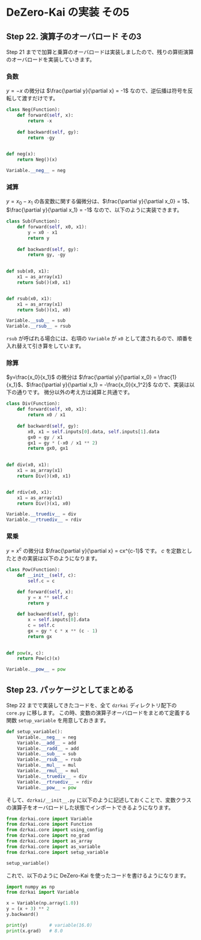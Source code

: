 # DeZero-Kai の実装 その5

## Step 22. 演算子のオーバロード その3
Step 21 までで加算と乗算のオーバロードは実装しましたので、残りの算術演算のオーバロードを実装していきます。

### 負数
$y=-x$ の微分は $\frac{\partial y}{\partial x} = -1$ なので、逆伝播は符号を反転して渡すだけです。

```python
class Neg(Function):
    def forward(self, x):
        return -x
    
    def backward(self, gy):
        return -gy
    

def neg(x):
    return Neg()(x)

Variable.__neg__ = neg
```

### 減算
$y = x_0 - x_1$ の各変数に関する偏微分は、$\frac{\partial y}{\partial x_0} = 1$、$\frac{\partial y}{\partial x_1} = -1$ なので、以下のように実装できます。

```python
class Sub(Function):
    def forward(self, x0, x1):
        y = x0 - x1
        return y
    
    def backward(self, gy):
        return gy, -gy
    

def sub(x0, x1):
    x1 = as_array(x1)
    return Sub()(x0, x1)


def rsub(x0, x1):
    x1 = as_array(x1)
    return Sub()(x1, x0)

Variable.__sub__ = sub
Variable.__rsub__ = rsub
```

```rsub``` が呼ばれる場合には、右項の ```Variable``` が ```x0``` として渡されるので、順番を入れ替えて引き算をしています。

### 除算
$y=\frac{x_0}{x_1}$ の微分は $\frac{\partial y}{\partial x_0} = \frac{1}{x_1}$、$\frac{\partial y}{\partial x_1} = -\frac{x_0}{x_1^2}$ なので、実装は以下の通りです。
微分以外の考え方は減算と共通です。

```python
class Div(Function):
    def forward(self, x0, x1):
        return x0 / x1
    
    def backward(self, gy):
        x0, x1 = self.inputs[0].data, self.inputs[1].data
        gx0 = gy / x1
        gx1 = gy * (-x0 / x1 ** 2)
        return gx0, gx1
    

def div(x0, x1):
    x1 = as_array(x1)
    return Div()(x0, x1)


def rdiv(x0, x1):
    x1 = as_array(x1)
    return Div()(x1, x0)

Variable.__truediv__ = div
Variable.__rtruediv__ = rdiv
```

### 累乗
$y=x^c$ の微分は $\frac{\partial y}{\partial x} = cx^{c-1}$ です。
$c$ を定数としたときの実装は以下のようになります。

```python
class Pow(Function):
    def __init__(self, c):
        self.c = c

    def forward(self, x):
        y = x ** self.c
        return y
    
    def backward(self, gy):
        x = self.inputs[0].data
        c = self.c
        gx = gy * c * x ** (c - 1)
        return gx
    

def pow(x, c):
    return Pow(c)(x)

Variable.__pow__ = pow
```

## Step 23. パッケージとしてまとめる
Step 22 までで実装してきたコードを、全て ```dzrkai``` ディレクトリ配下の ```core.py``` に移します。
この時、変数の演算子オーバロードをまとめて定義する関数 ```setup_variable``` を用意しておきます。

```python
def setup_variable():
    Variable.__neg__ = neg
    Variable.__add__ = add
    Variable.__radd__ = add
    Variable.__sub__ = sub
    Variable.__rsub__ = rsub
    Variable.__mul__ = mul
    Variable.__rmul__ = mul
    Variable.__truediv__ = div
    Variable.__rtruediv__ = rdiv
    Variable.__pow__ = pow
```

そして、```dzrkai/__init__.py``` に以下のように記述しておくことで、変数クラスの演算子をオーバロードした状態でインポートできるようになります。

```python
from dzrkai.core import Variable
from dzrkai.core import Function
from dzrkai.core import using_config
from dzrkai.core import no_grad
from dzrkai.core import as_array
from dzrkai.core import as_variable
from dzrkai.core import setup_variable

setup_variable()
```

これで、以下のように DeZero-Kai を使ったコードを書けるようになります。

```python
import numpy as np
from dzrkai import Variable

x = Variable(np.array(1.0))
y = (x + 3) ** 2
y.backward()

print(y)        # variable(16.0)
print(x.grad)   # 8.0
```